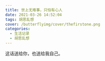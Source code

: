 ```yaml
---
title: 世上无难事，只怕有心人
date: 2021-03-26 14:52:04
tags: 胡思乱想
cover: /butterflyimg/cover/thefirstone.png
categories:
  - 生活记录
  - 胡思乱想
---
```


这话送给你，也送给我自己。